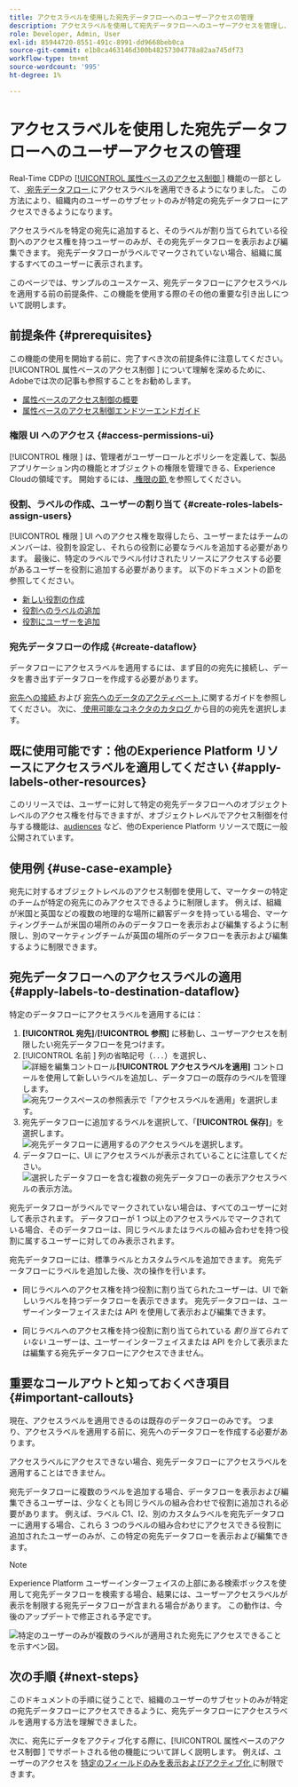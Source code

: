 ```yaml
---
title: アクセスラベルを使用した宛先データフローへのユーザーアクセスの管理
description: アクセスラベルを使用して宛先データフローへのユーザーアクセスを管理し、組織内のユーザーのサブセットのみが特定の宛先データフローにアクセスできるようにする方法を説明します。
role: Developer, Admin, User
exl-id: 85944720-8551-491c-8991-dd9668beb0ca
source-git-commit: e1b8ca463146d300b48257304778a82aa745df73
workflow-type: tm+mt
source-wordcount: '995'
ht-degree: 1%

---
```


# アクセスラベルを使用した宛先データフローへのユーザーアクセスの管理

Real-Time CDPの [[!UICONTROL  属性ベースのアクセス制御 ]](overview.md) 機能の一部として、[ 宛先データフロー ](../../dataflows/ui/monitor-destinations.md) にアクセスラベルを適用できるようになりました。 この方法により、組織内のユーザーのサブセットのみが特定の宛先データフローにアクセスできるようになります。

アクセスラベルを特定の宛先に追加すると、そのラベルが割り当てられている役割へのアクセス権を持つユーザーのみが、その宛先データフローを表示および編集できます。 宛先データフローがラベルでマークされていない場合、組織に属するすべてのユーザーに表示されます。

このページでは、サンプルのユースケース、宛先データフローにアクセスラベルを適用する前の前提条件、この機能を使用する際のその他の重要な引き出しについて説明します。

## 前提条件 {#prerequisites}

この機能の使用を開始する前に、完了すべき次の前提条件に注意してください。 [!UICONTROL  属性ベースのアクセス制御 ] について理解を深めるために、Adobeでは次の記事も参照することをお勧めします。

* [属性ベースのアクセス制御の概要](/help/access-control/abac/overview.md)
* [属性ベースのアクセス制御エンドツーエンドガイド](/help/access-control/abac/end-to-end-guide.md)

### 権限 UI へのアクセス {#access-permissions-ui}

[!UICONTROL  権限 ] は、管理者がユーザーロールとポリシーを定義して、製品アプリケーション内の機能とオブジェクトの権限を管理できる、Experience Cloudの領域です。 開始するには、[ 権限の節 ](/help/access-control/abac/end-to-end-guide.md#permissions) を参照してください。

### 役割、ラベルの作成、ユーザーの割り当て {#create-roles-labels-assign-users}

[!UICONTROL  権限 ] UI へのアクセス権を取得したら、ユーザーまたはチームのメンバーは、役割を設定し、それらの役割に必要なラベルを追加する必要があります。 最後に、特定のラベルでラベル付けされたリソースにアクセスする必要があるユーザーを役割に追加する必要があります。 以下のドキュメントの節を参照してください。

* [新しい役割の作成](/help/access-control/abac/ui/roles.md)
* [役割へのラベルの追加](/help/access-control/abac/end-to-end-guide.md#label-roles)
* [役割にユーザーを追加](/help/access-control/ui/users.md)

### 宛先データフローの作成 {#create-dataflow}

データフローにアクセスラベルを適用するには、まず目的の宛先に接続し、データを書き出すデータフローを作成する必要があります。

[ 宛先への接続 ](/help/destinations/ui/connect-destination.md) および [ 宛先へのデータのアクティベート ](/help/destinations/ui/activation-overview.md) に関するガイドを参照してください。 次に、[ 使用可能なコネクタのカタログ ](/help/destinations/catalog/overview.md) から目的の宛先を選択します。

## 既に使用可能です：他のExperience Platform リソースにアクセスラベルを適用してください {#apply-labels-other-resources}

このリリースでは、ユーザーに対して特定の宛先データフローへのオブジェクトレベルのアクセス権を付与できますが、オブジェクトレベルでアクセス制御を付与する機能は、[audiences](/help/access-control/abac/end-to-end-guide.md#apply-labels-to-segments) など、他のExperience Platform リソースで既に一般公開されています。

## 使用例 {#use-case-example}

宛先に対するオブジェクトレベルのアクセス制御を使用して、マーケターの特定のチームが特定の宛先にのみアクセスできるように制限します。 例えば、組織が米国と英国などの複数の地理的な場所に顧客データを持っている場合、マーケティングチームが米国の場所のみのデータフローを表示および編集するように制限し、別のマーケティングチームが英国の場所のデータフローを表示および編集するように制限できます。

## 宛先データフローへのアクセスラベルの適用 {#apply-labels-to-destination-dataflow}

特定のデータフローにアクセスラベルを適用するには：

1. **[!UICONTROL 宛先]**/**[!UICONTROL 参照]** に移動し、ユーザーアクセスを制限したい宛先データフローを見つけます。
1. [!UICONTROL  名前 ] 列の省略記号（`...`）を選択し、![ 詳細を編集コントロール ](/help/images/icons/key.png)**[!UICONTROL アクセスラベルを適用]** コントロールを使用して新しいラベルを追加し、データフローの既存のラベルを管理します。
   ![ 宛先ワークスペースの参照表示で「アクセスラベルを適用」を選択します。](/help/access-control/images/olac/apply-access-labels.png)
1. 宛先データフローに追加するラベルを選択して、「**[!UICONTROL 保存]**」を選択します。
   ![ 宛先データフローに適用するのアクセスラベルを選択します。](/help/access-control/images/olac/view-access-labels.png)
1. データフローに、UI にアクセスラベルが表示されていることに注意してください。
   ![ 選択したデータフローを含む複数の宛先データフローの表示アクセスラベルの表示方法。](/help/access-control/images/olac/dataflow-with-access-label.png)

宛先データフローがラベルでマークされていない場合は、すべてのユーザーに対して表示されます。 データフローが 1 つ以上のアクセスラベルでマークされている場合、そのデータフローは、同じラベルまたはラベルの組み合わせを持つ役割に属するユーザーに対してのみ表示されます。

宛先データフローには、標準ラベルとカスタムラベルを追加できます。 宛先データフローにラベルを追加した後、次の操作を行います。

* 同じラベルへのアクセス権を持つ役割に割り当てられたユーザーは、UI で新しいラベルを持つデータフローを表示できます。 宛先データフローは、ユーザーインターフェイスまたは API を使用して表示および編集できます。

* 同じラベルへのアクセス権を持つ役割に割り当てられている *割り当てられていない* ユーザーは、ユーザーインターフェイスまたは API を介して表示または編集する宛先データフローにアクセスできません。

## 重要なコールアウトと知っておくべき項目 {#important-callouts}

現在、アクセスラベルを適用できるのは既存のデータフローのみです。 つまり、アクセスラベルを適用する前に、宛先へのデータフローを作成する必要があります。

アクセスラベルにアクセスできない場合、宛先データフローにアクセスラベルを適用することはできません。

宛先データフローに複数のラベルを追加する場合、データフローを表示および編集できるユーザーは、少なくとも同じラベルの組み合わせで役割に追加される必要があります。 例えば、ラベル C1、I2、別のカスタムラベルを宛先データフローに適用する場合、これら 3 つのラベルの組み合わせにアクセスできる役割に追加されたユーザーのみが、この特定の宛先データフローを表示および編集できます。

>[!NOTE]
>
> Experience Platform ユーザーインターフェイスの上部にある検索ボックスを使用して宛先データフローを検索する場合、結果には、ユーザーアクセスラベルが表示を制限する宛先データフローが含まれる場合があります。 この動作は、今後のアップデートで修正される予定です。

![ 特定のユーザーのみが複数のラベルが適用された宛先にアクセスできることを示すベン図。](/help/access-control/images/olac/multiple-labels-venn.png)

## 次の手順 {#next-steps}

このドキュメントの手順に従うことで、組織のユーザーのサブセットのみが特定の宛先データフローにアクセスできるように、宛先データフローにアクセスラベルを適用する方法を理解できました。

次に、宛先にデータをアクティブ化する際に、[!UICONTROL  属性ベースのアクセス制御 ] でサポートされる他の機能について詳しく説明します。 例えば、ユーザーのアクセスを [ 特定のフィールドのみを表示およびアクティブ化 ](/help/access-control/abac/overview.md#destinations) に制限できます。
